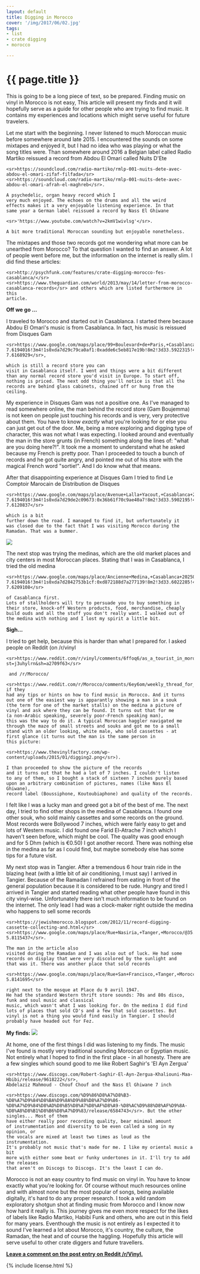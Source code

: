 ```yaml
---
layout: default
title: Digging in Morocco
cover: '/img/2017/06/02.jpg'
tags:
- list
- crate digging
- morocco

---
```


<div class='pg post'>
  <h1>{{ page.title }}</h1>
  <p>
    This is going to be a long piece of text, so be prepared. Finding
    music on vinyl in Morocco is not easy,  This article will present my
    finds and it will hopefully serve as a guide for other
    people who are trying to find music. It contains my experiences and
    locations which might serve useful for future travelers.
  </p>
  <p>
    Let me start with the beginning. I never listened to much Moroccan music
    before somewhere around late 2015. I encountered the sounds on some
    mixtapes and enjoyed it, but I had no idea who was
    playing or
    what the song titles were. Than somewhere around 2016 a Belgian
    label called Radio Martiko reissued a record from Abdou El Omari
    called Nuits D'Ete

    <sr>https://soundcloud.com/radio-martiko/rmlp-001-nuits-dete-avec-abdou-el-omari-zifaf-filfada</sr>
    <sr>https://soundcloud.com/radio-martiko/rmlp-001-nuits-dete-avec-abdou-el-omari-afrah-el-maghreb</sr>.

    A psychedelic, organ heavy record which I
    very much enjoyed. The echoes on the drums and all the weird
    effects makes it a very enjoyable listening experience. In that
    same year a German label reissued a record by Nass El Ghiwane

    <sr>'https://www.youtube.com/watch?v=2kmV1wivlsg'</sr>.

    A bit more traditional Moroccan sounding but enjoyable nonetheless.
  </p>
  <p>
    The mixtapes and those two records got me wondering what more can be
    unearthed from Morocco?
    To that question I wanted to find an answer. A lot of people
    went before me, but the information on the internet is really slim.
    I did find these articles:

    <sr>http://psychfunk.com/features/crate-digging-morocco-fes-casablanca/</sr>
    <sr>https://www.theguardian.com/world/2013/may/14/letter-from-morocco-casablanca-records</sr> and others which are listed furthermore in this
    article.
  </p>

  <strong>Off we go ... </strong>
  <p>
    I traveled to Morocco and started out in Casablanca. I started there
    because Abdou El Omari's music is from Casablanca. In fact, his music
    is reissued from Disques Gam

    <sr>https://www.google.com/maps/place/99+Boulevard+de+Paris,+Casablanca+20250,+Morocco/@33.5931058,-7.6215903,17z/data=!4m13!1m7!3m6!1s0xda7d29b1d24c911:0x9db70758bd6ccf90!2sBoulevard+de+Paris,+Casablanca+20250,+Morocco!3b1!8m2!3d33.5931014!4d-7.6194016!3m4!1s0xda7d29c79ca0af1:0xadde6c5eb817e19b!8m2!3d33.5922315!4d-7.6168929</sr>,

    which is still a record store you can
    visit in Casablanca itself. I went and things were a bit different
    than any normal record store you'd visit in Europe. To start off,
    nothing is priced. The next odd thing you'll notice is that all the
    records are behind glass cabinets, chained off or hung from the
    ceiling.
  </p>
  <p>
    My experience in Disques Gam was not a positive one. As I've managed
    to read somewhere online, the man behind the record
    store (Gam Boujemma) is not keen on people just touching his records and
    is very, very protective about them. You
    have to know <i>exactly</i> what you're looking for or else you can
    just get out of the door. Me, being a more exploring and digging type
    of character, this was not what I was expecting. I looked around and
    eventually the man in the store grunts (in French) something along
    the lines of: "what are you doing here?!". It took me a moment to
    understand what he asked because my French is pretty poor. Than I
    proceeded to touch a bunch of records and he got quite angry, and
    pointed me out of his store with the magical French word "sortie!".
    And I do know what that means.
  </p>
  <p>
    After that disappointing experience at Disques Gam I tried to find
    Le Comptoir Marocain de Distribution de Disques

    <sr>https://www.google.com/maps/place/Avenue+Lalla+Yacout,+Casablanca+20250,+Morocco/@33.5907286,-7.6156143,17z/data=!4m13!1m7!3m6!1s0xda7d29b1d24c911:0x9db70758bd6ccf90!2sBoulevard+de+Paris,+Casablanca+20250,+Morocco!3b1!8m2!3d33.5931014!4d-7.6194016!3m4!1s0xda7d29de2c09673:0x36b61f70c9ae40a7!8m2!3d33.5902195!4d-7.6120837</sr>

    which is a bit
    further down the road. I managed to find it, but unfortunately it
    was closed due to the fact that I was visiting Morocco during the
    Ramadan. That was a bummer.

  </p>
  <img src='/img/2017/06/01.jpg'/>
  <p>
    The next stop was trying the medinas, which are the old market
    places and city centers in most Moroccan places. Stating that
    I was in Casablanca, I tried the old medina

    <sr>https://www.google.com/maps/place/Ancienne+Medina,+Casablanca+20250,+Morocco/@33.6009926,-7.6258712,16z/data=!3m1!4b1!4m13!1m7!3m6!1s0xda7d29b1d24c911:0x9db70758bd6ccf90!2sBoulevard+de+Paris,+Casablanca+20250,+Morocco!3b1!8m2!3d33.5931014!4d-7.6194016!3m4!1s0xda7d2842753b1cf:0xd872188d7a277139!8m2!3d33.6022285!4d-7.6209108</sr>

    of Casablanca first.
    Lots of stallholders will try to persuade you to buy something in
    their store, knock-off Western products, food, merchandise, cheaply
    build ouds and all the stuff you don't really want. I walked out of
    the medina with nothing and I lost my spirit a little bit.
  </p>
  <strong>Sigh...</strong>
  <p>
    I tried to get help, because this is harder than what I prepared for.
    I asked people on Reddit (on /r/vinyl

    <sr>https://www.reddit.com/r/vinyl/comments/6ffoq6/as_a_tourist_in_morocco_where_would_i_find_vinyl/?st=j3uhylrn&sh=a2709f63</sr>

     and /r/Morocco/

    <sr>https://www.reddit.com/r/Morocco/comments/6ey6om/weekly_thread_for_travel_related_questions/died3fq/</sr>) if they
    had any tips or hints on how to find music in Morocco. And it turns
    out one of the easiest way is apparantly showing a man in a souk
    (the term for one of the market stalls) on the medina a picture of
    vinyl and ask where they can be found. It turns out that for me
    (a non-Arabic speaking, severely poor-French speaking man),
    this was the way to do it. A typical Moroccan haggler navigated me
    through the maze of small streets and souks and got me to a small
    stand with an older looking, white male, who sold cassettes - at
    first glance (it turns out the man is the same person in
    this picture:

    <sr>https://www.thevinylfactory.com/wp-content/uploads/2015/01/digging2.png</sr>).

    I than proceeded to show the picture of the records
    and it turns out that he had a lot of 7 inches. I couldn't listen
    to any of them, so I bought a stack of sixteen 7 inches purely based
    upon an arbitrary combination of pictures, names (like Nass El Ghiwane),
    record label (Boussiphone, Koutoubiaphone) and quality of the records.
  </p>
  <p>
    I felt like I was a lucky man and greed got a bit of the best of me.
    The next day, I tried to find other shops in the medina of
    Casablanca. I found one other souk, who sold mainly cassettes and
    some records on the ground. Most records were Bollywood 7
    inches, which were fairly easy to get and lots of Western music.
    I did found one Farid El-Atrache 7 inch which I haven't seen
    before, which might be cool. The quality was good enough and
    for 5 Dhm (which is &euro;0.50) I got another record. There was
    nothing else in the medina as far as I could find, but maybe somebody
    else has some tips for a future visit.
  </p>
  <p>
    My next stop was in Tangier. After a tremendous 6 hour train ride
    in the blazing heat (with a little bit of air conditioning, I
    must say) I arrived in Tangier. Because of the Ramadan I refrained
    from eating in front of the general population because it is
    considered to be rude. Hungry and tired I arrived in Tangier and
    started reading what other people have found in this city vinyl-wise.
    Unfortunately there isn't much information to be found on the
    internet. The only lead I had was a clock-maker right outside
    the medina
    who happens to sell some records

    <sr>https://jewishmorocco.blogspot.com/2012/11/record-digging-cassette-collecting-and.html</sr>
    <sr>https://www.google.com/maps/place/Rue+Nasiria,+Tanger,+Morocco/@35.7858934,-5.8120909,19z/data=!3m1!4b1!4m5!3m4!1s0xd0c7f527f923205:0x746edd383fc74e92!8m2!3d35.7858923!4d-5.8115437</sr>.

    The man in the article also
    visited during the Ramadan and I was also out of luck. He had some
    records on display that were very discolored by the sunlight and
    that was it. There was another place that sold records

    <sr>https://www.google.com/maps/place/Rue+San+Francisco,+Tanger,+Morocco/@35.7842848,-5.8156549,17z/data=!4m5!3m4!1s0xd0c7f52cb762073:0xffd425c6556141c!8m2!3d35.7841482!4d-5.8141695</sr>

    right next to the mosque at Place du 9 avril 1947.
    He had the standard Western thrift store sounds: 70s and 80s disco,
    funk and soul music and classical
    music, which wasn't what I was looking for. On the medina I did find
    lots of places that sold CD's and a few that sold cassettes. But
    vinyl is not a thing you would find easily in Tangier. I should
    probably have headed out for Fez.
  </p>

  <strong>My finds:</strong>
  <img src='/img/2017/06/02.jpg'/>
  <p>
    At home, one of the first things I did was listening to my finds. The music
    I've found is mostly very
    traditional sounding Moroccan or Egyptian music. Not entirely what I
    hoped to find in the first place - in all honesty. There are a few singles
    which sound good to me like Robert Saghir's 'El Ayn Zergua'

    <sr>https://www.discogs.com/Robert-Saghir-El-Ayn-Zergua-Khaliouni-Maa-Hbibi/release/9618222</sr>,
    Abdelaziz Mahmoud - Chouf Chouf and the Nass El Ghiwane 7 inch

    <sr>https://www.discogs.com/%D9%86%D8%A7%D8%B3-%D8%A7%D9%84%D8%BA%D9%8A%D9%88%D8%A7%D9%86-%D8%A7%D9%84%D8%AD%D8%B5%D8%A7%D8%AF%D8%A9-%D8%AC%D9%88%D8%AF%D9%8A-%D8%A8%D8%B1%D8%B6%D8%A7%D9%83/release/6584743</sr>. But the other singles... Most of them
    have either really poor recording quality, bear minimal amount
    of instrumentation and diversity to be even called a song in my opinion, or
    the vocals are mixed at least two times as loud as the instrumentation.
    It's probably not music that's made for me. I like my oriental music a bit
    more with either some beat or funky undertones in it. I'll try to add the releases
    that aren't on Discogs to Discogs. It's the least I can do.
  </p>

  <p>
    Morocco is not an easy country to find music on vinyl in. You have to know
    exactly what you're looking for. Of course without much resources online and with
    almost none but the most popular of songs, being available digitally,
    it's hard to do any proper research. I took a wild random exploratory shotgun shot
    at finding music from Morocco and I know now how hard it really is. This
    journey gives me even more respect for the likes of labels like Radio
    Martiko, Habibi Funk and others, who are out in this field for many years.
    Eventhough the music is not entirely as I expected it to sound I've learned
    a lot about Morocco, it's country, the culture, the Ramadan,
    the heat and of course the haggling. Hopefully this article will serve
    useful to other crate diggers and future travellers.
  </p>
  <p>
    <strong>
      <a href='https://www.reddit.com/r/vinyl/comments/6hdt2z/digging_in_morocco/?st=j3y6n0ri&sh=f1c716bf' target='_blank'>Leave a comment on the post entry on Reddit /r/Vinyl.</a>
    </strong>
  </p>
</div>

<div class='pg post'>
  {% include license.html %}
</div>
